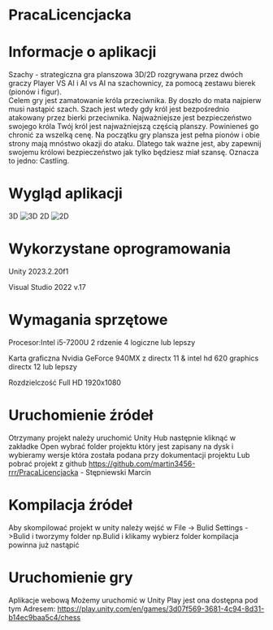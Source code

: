 # PracaLicencjacka

# Informacje o aplikacji

Szachy - strategiczna gra planszowa 3D/2D rozgrywana przez dwóch graczy Player VS AI i AI vs AI na szachownicy, za pomocą zestawu bierek (pionów i figur).  
Celem gry jest zamatowanie króla przeciwnika. By doszło do mata najpierw musi nastąpić szach. Szach jest wtedy gdy król jest bezpośrednio atakowany przez bierki przeciwnika. Najważniejsze jest bezpieczeństwo swojego króla
Twój król jest najważniejszą częścią planszy.
Powinieneś go chronić za wszelką cenę.
Na początku gry plansza jest pełna pionów i obie strony mają mnóstwo okazji do ataku.
Dlatego tak ważne jest, aby zapewnij swojemu królowi bezpieczeństwo jak tylko będziesz miał szansę.
Oznacza to jedno: Castling.
# Wygląd aplikacji
3D
![3D](https://github.com/user-attachments/assets/c7b38672-0d60-4580-8ec5-91c03d65d589)
2D
![2D](https://github.com/user-attachments/assets/adffcd58-0093-469f-aa1b-81e57a542972)
# Wykorzystane oprogramowania
 Unity 2023.2.20f1
 
 Visual Studio 2022 v.17
# Wymagania sprzętowe
 Procesor:Intel i5-7200U 2 rdzenie 4 logiczne lub lepszy
 
 Karta graficzna Nvidia GeForce 940MX z directx 11 & intel hd 620 graphics directx 12 lub lepszy
 
 Rozdzielczość Full HD 1920x1080
# Uruchomienie źródeł
Otrzymany projekt należy uruchomić Unity Hub następnie kliknąć w zakładke Open wybrać folder projektu który jest zapisany na dysk i wybieramy wersje która została podana przy dokumentacji projektu
Lub pobrać projekt z github https://github.com/martin3456-rrr/PracaLicencjacka - Stępniewski Marcin
# Kompilacja źródeł
Aby skompilować projekt w unity należy wejść w File -> Bulid Settings ->Bulid i tworzymy folder np.Bulid i klikamy wybierz folder kompilacja powinna już nastąpić
# Uruchomienie gry
Aplikacje webową Możemy uruchomić w Unity Play jest ona dostępna pod tym Adresem:
https://play.unity.com/en/games/3d07f569-3681-4c94-8d31-b14ec9baa5c4/chess
